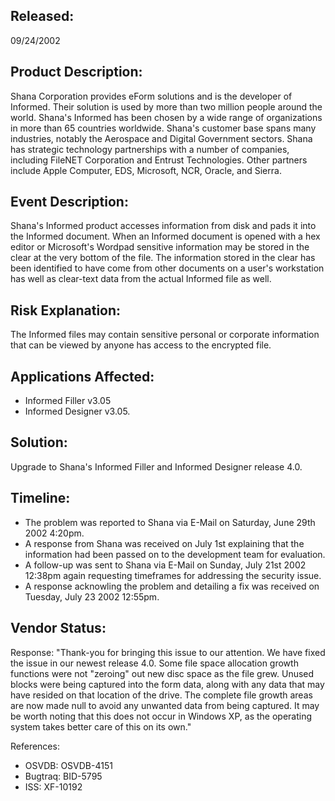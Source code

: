 ## Released:
09/24/2002

## Product Description:
Shana Corporation provides eForm solutions and is the developer of Informed. Their solution is used by more than two million people around the world. Shana's Informed has been chosen by a wide range of organizations in more than 65 countries worldwide. Shana's customer base spans many industries, notably the Aerospace and Digital Government sectors. Shana has strategic technology partnerships with a number of companies, including FileNET Corporation and Entrust Technologies. Other partners include Apple Computer, EDS, Microsoft, NCR, Oracle, and Sierra.

## Event Description:
Shana's Informed product accesses information from disk and pads it into the Informed document. When an Informed document is opened with a hex editor or Microsoft's Wordpad sensitive information may be stored in the clear at the very bottom of the file. The information stored in the clear has been identified to have come from other documents on a user's workstation has well as clear-text data from the actual Informed file as well.

## Risk Explanation:
The Informed files may contain sensitive personal or corporate information that can be viewed by anyone has access to the encrypted file.

## Applications Affected:
- Informed Filler v3.05
- Informed Designer v3.05.

## Solution:
Upgrade to Shana's Informed Filler and Informed Designer release 4.0.

## Timeline:
- The problem was reported to Shana via E-Mail on Saturday, June 29th 2002 4:20pm.
- A response from Shana was received on July 1st explaining that the information had been passed on to the development team for evaluation.
- A follow-up was sent to Shana via E-Mail on Sunday, July 21st 2002 12:38pm again requesting timeframes for addressing the security issue.
- A response acknowling the problem and detailing a fix was received on Tuesday, July 23 2002 12:55pm.

## Vendor Status:
Response: "Thank-you for bringing this issue to our attention. We have fixed the issue in our newest release 4.0. Some file space allocation growth functions were not "zeroing" out new disc space as the file grew. Unused blocks were being captured into the form data, along with any data that may have resided on that location of the drive. The complete file growth areas are now made null to avoid any unwanted data from being captured. It may be worth noting that this does not occur in Windows XP, as the operating system takes better care of this on its own."

References:
- OSVDB: OSVDB-4151
- Bugtraq: BID-5795
- ISS: XF-10192
